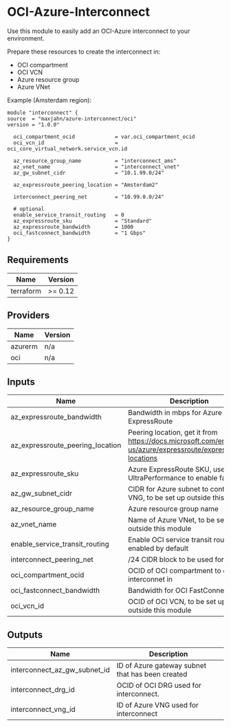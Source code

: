 # OCI-Azure-Interconnect

Use this module to easily add an OCI-Azure interconnect to your environment.

Prepare these resources to create the interconnect in:
- OCI compartment
- OCI VCN
- Azure resource group
- Azure VNet

Example (Amsterdam region):

```
module "interconnect" {
source  = "maxjahn/azure-interconnect/oci"
version = "1.0.0"

  oci_compartment_ocid             = var.oci_compartment_ocid
  oci_vcn_id                       = oci_core_virtual_network.service_vcn.id

  az_resource_group_name           = "interconnect_ams"
  az_vnet_name                     = "interconnect_vnet"
  az_gw_subnet_cidr                = "10.1.99.0/24"

  az_expressroute_peering_location = "Amsterdam2"

  interconnect_peering_net         = "10.99.0.0/24"

  # optional
  enable_service_transit_routing   = 0
  az_expressroute_sku              = "Standard"
  az_expressroute_bandwidth        = 1000
  oci_fastconnect_bandwidth        = "1 Gbps"
}

```

## Requirements

| Name | Version |
|------|---------|
| terraform | >= 0.12 |

## Providers

| Name | Version |
|------|---------|
| azurerm | n/a |
| oci | n/a |

## Inputs

| Name | Description | Type | Default | Required |
|------|-------------|------|---------|:--------:|
| az\_expressroute\_bandwidth | Bandwidth in mbps for Azure ExpressRoute | `number` | `1000` | no |
| az\_expressroute\_peering\_location | Peering location, get it from https://docs.microsoft.com/en-us/azure/expressroute/expressroute-locations | `any` | n/a | yes |
| az\_expressroute\_sku | Azure ExpressRoute SKU, use UltraPerformance to enable fastpath | `string` | `"Standard"` | no |
| az\_gw\_subnet\_cidr | CIDR for Azure subnet to contain VNG, to be set up outside this module | `any` | n/a | yes |
| az\_resource\_group\_name | Azure resource group name | `any` | n/a | yes |
| az\_vnet\_name | Name of Azure VNet, to be set up outside this module | `any` | n/a | yes |
| enable\_service\_transit\_routing | Enable OCI service transit routing, enabled by default | `number` | `1` | no |
| interconnect\_peering\_net | /24 CIDR block to be used for peering | `string` | `"10.99.0.0/24"` | no |
| oci\_compartment\_ocid | OCID of OCI compartment to create interconnet in | `any` | n/a | yes |
| oci\_fastconnect\_bandwidth | Bandwidth for OCI FastConnect | `string` | `"1 Gbps"` | no |
| oci\_vcn\_id | OCID of OCI VCN, to be set up outside this module | `any` | n/a | yes |

## Outputs

| Name | Description |
|------|-------------|
| interconnect\_az\_gw\_subnet\_id | ID of Azure gateway subnet that has been created |
| interconnect\_drg\_id | OCID of OCI DRG used for interconnect. |
| interconnect\_vng\_id | ID of Azure VNG used for interconnect |
